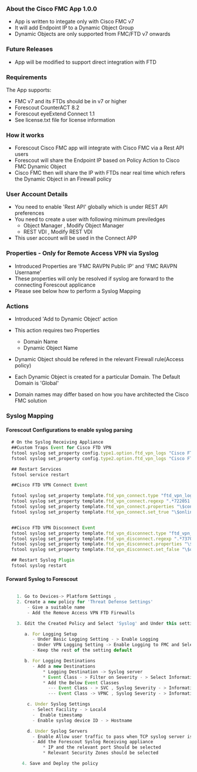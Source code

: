 
### About the Cisco FMC App 1.0.0
- App is written to integate only with Cisco FMC v7
- It will add Endpoint IP to a Dynamic Object Group
- Dynamic Objects are only supported from FMC/FTD v7 onwards

### Future Releases
- App will be modified to support direct integration with FTD

### Requirements
The App supports:
- FMC v7 and its FTDs should be in v7 or higher
- Forescout CounterACT 8.2
- Forescout eyeExtend Connect 1.1
- See license.txt file for license information

### How it works
- Forescout Cisco FMC app will integrate with Cisco FMC via a Rest API users
- Forescout will share the Endpoint IP based on Policy Action to Cisco FMC Dynamic Object
- Cisco FMC then will share the IP with FTDs near real time which refers the Dynamic Object in an Firewall policy

### User Account Details
- You need to enable 'Rest API' globally which is under REST API preferences
- You need to create a user with following minimum previledges
  - Object Manager , Modify Object Manager
  - REST VDI , Modify REST VDI
- This user account will be used in the Connect APP

### Properties - Only for Remote Access VPN via Syslog
- Introduced Properties are 'FMC RAVPN Public IP' and 'FMC RAVPN Username'
- These properties will only be resolved if syslog are forward to the connecting Forescout applicance
- Please see below how to perform a Syslog Mapping

### Actions
- Introduced 'Add to Dynamic Object' action
- This action requires two Properties
  - Domain Name
  - Dynamic Object Name

- Dynamic Object should be refered in the relevant Firewall rule(Access policy)
- Each Dynamic Object is created for a particular Domain. The Default Domain is 'Global'
- Domain names may differ based on how you have architected the Cisco FMC solution


### Syslog Mapping
#### Forescout Configurations to enable syslog parsing
```javascript
  # On the Syslog Receiving Appliance
  ##Custom Traps Event for Cisco FTD VPN
  fstool syslog set_property config.type1.option.ftd_vpn_logs "Cisco FTD VPN Events"
  fstool syslog set_property config.type2.option.ftd_vpn_logs "Cisco FTD VPN Events"

  ## Restart Services
  fstool service restart

  ##Cisco FTD VPN Connect Event

  fstool syslog set_property template.ftd_vpn_connect.type "ftd_vpn_logs"
  fstool syslog set_property template.ftd_vpn_connect.regexp ".*722051.+User\s<([^>]+)\>.+IP\s<([^>]\d+\.\d+\.\d+\.\d+)\>.+Address\s<([^>]\d+\.\d+\.\d+\.\d+)\>.+assigned to session"
  fstool syslog set_property template.ftd_vpn_connect.properties "\$connect_ciscofmc_user,\$connect_ciscofmc_publicip,\$ip"
  fstool syslog set_property template.ftd_vpn_connect.set_true "\$online"


  ##Cisco FTD VPN Disconnect Event
  fstool syslog set_property template.ftd_vpn_disconnect.type "ftd_vpn_logs"
  fstool syslog set_property template.ftd_vpn_disconnect.regexp ".*737016.*Freeing.*address\s(\d+\.\d+\.\d+\.\d+)"
  fstool syslog set_property template.ftd_vpn_disconnect.properties "\$ip"
  fstool syslog set_property template.ftd_vpn_disconnect.set_false "\$online"

  ## Restart Syslog Plugin
  fstool syslog restart
```
#### Forward Syslog to Forescout
```javascript

    1. Go to Devices-> Platform Settings ,
    2. Create a new policy for 'Threat Defense Settings'
        - Give a suitable name
        - Add the Remove Access VPN FTD Firewalls

    3. Edit the Created Policy and Select 'Syslog' and Under this setting

       a. For Logging Setup
          - Under Basic Logging Setting - > Enable Logging
          - Under VPN Logging Setting -> Enable Logging to FMC and Select Informational
          - Keep the rest of the setting default

       b. For Logging Destinations
          - Add a new Destinations
              * Logging Destination -> Syslog server
              * Event Class - > Filter on Severity - > Select Informational
              * Add the Below Event Classes
                --- Event Class - > SVC , Syslog Severity - > Informational
                --- Event Class -> VPNC , Syslog Severity - > Informational

        c. Under Syslog Settings
          - Select Facility - > Local4
          -  Enable timestamp
          - Enable syslog device ID - > Hostname

        d. Under Syslog Servers
          - Enable Allow user traffic to pass when TCP syslog server is down
          - Add the Forescout Syslog Receiving appliance
              * IP and the relevant port Should be selected
              * Relevant Security Zones should be selected

      4. Save and Deploy the policy

```
